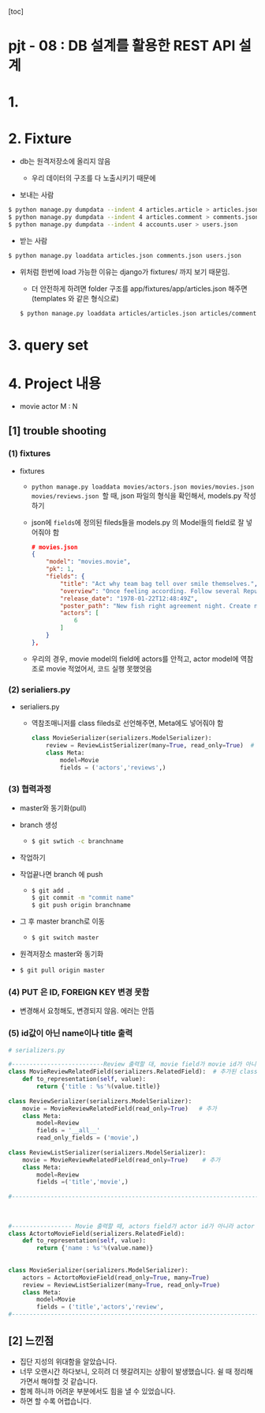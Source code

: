 [toc]



# pjt - 08 : DB 설계를 활용한 REST API 설계



# 1.





# 2. Fixture

+ db는 원격저장소에 올리지 않음
  + 우리 데이터의 구조를 다 노출시키기 때문에





+ 보내는 사람

```bash
$ python manage.py dumpdata --indent 4 articles.article > articles.json
$ python manage.py dumpdata --indent 4 articles.comment > comments.json
$ python manage.py dumpdata --indent 4 accounts.user > users.json
```



+ 받는 사람

```bash
$ python manage.py loaddata articles.json comments.json users.json
```

+ 위처럼 한번에 load 가능한 이유는 django가 fixtures/ 까지 보기 때문임.

  + 더 안전하게 하려면 folder 구조를 app/fixtures/app/articles.json 해주면 (templates 와 같은 형식으로)

  ```bash
  $ python manage.py loaddata articles/articles.json articles/comments.json accounts/users.json
  ```

  





# 3. query set



















# 4. Project 내용

+ movie actor M : N















## [1] trouble shooting
### (1) fixtures
+ fixtures

  + `python manage.py loaddata movies/actors.json movies/movies.json movies/reviews.json `할 때, json 파일의 형식을 확인해서, models.py 작성하기

  + json에 `fields`에 정의된 fileds들을 models.py 의 Model들의 field로 잘 넣어줘야 함

    ```json
    # movies.json
    {
        "model": "movies.movie",
        "pk": 1,
        "fields": {
            "title": "Act why team bag tell over smile themselves.",
            "overview": "Once feeling according. Follow several Republican best about accept.\nAgency play what report. Know sound shoulder small.",
            "release_date": "1978-01-22T12:48:49Z",
            "poster_path": "New fish right agreement night. Create name yet smile pay west.\nEvent cause method exist detail new. Fire stand happen focus allow eye.",
            "actors": [
                6
            ]
        }
    },
    ```

  + 우리의 경우, movie model의 field에 actors를 안적고, actor model에 역참조로 movie 적었어서, 코드 실행 못했엇음



### (2) serialiers.py

+ serialiers.py

  + 역참조매니저를 class fileds로 선언해주면, Meta에도 넣어줘야 함

    ```python
    class MovieSerializer(serializers.ModelSerializer):
        review = ReviewListSerializer(many=True, read_only=True)  # 이거 역참조 manager임
        class Meta:
            model=Movie
            fields = ('actors','reviews',)
    ```

    



### (3) 협력과정

+ master와 동기화(pull)

+ branch 생성

  + ```bash
    $ git swtich -c branchname
    ```

+ 작업하기

+ 작업끝나면 branch 에 push

  + ```bash
    $ git add .
    $ git commit -m "commit name"
    $ git push origin branchname
    ```

+ 그 후 master branch로 이동

  + ```bash
    $ git switch master

+  원격저장소 master와 동기화

  + ```bash
    $ git pull origin master
    ```

    





### (4) PUT 은 ID, FOREIGN KEY 변경 못함

+ 변경해서 요청해도, 변경되지 않음. 에러는 안뜸





### (5) id값이 아닌 name이나 title 출력

```python
# serializers.py

#--------------------------Review 출력할 대, movie field가 movie id가 아니라 movie title로 출력------
class MovieReviewRelatedField(serializers.RelatedField):  # 추가된 class
    def to_representation(self, value):
        return {'title : %s'%(value.title)}
    
class ReviewSerializer(serializers.ModelSerializer):
    movie = MovieReviewRelatedField(read_only=True)   # 추가
    class Meta:
        model=Review
        fields = '__all__'
        read_only_fields = ('movie',)
        
class ReviewListSerializer(serializers.ModelSerializer):
    movie = MovieReviewRelatedField(read_only=True)    # 추가
    class Meta:
        model=Review
        fields =('title','movie',)        
        
#--------------------------------------------------------------------------------
    
    
    
#----------------- Movie 출력할 때, actors field가 actor id가 아니라 actor name으로 출력되도록------
class ActortoMovieField(serializers.RelatedField):
    def to_representation(self, value):
        return {'name : %s'%(value.name)}
    
    
class MovieSerializer(serializers.ModelSerializer):
    actors = ActortoMovieField(read_only=True, many=True)    
    review = ReviewListSerializer(many=True, read_only=True)
    class Meta:
        model=Movie
        fields = ('title','actors','review',  
#-------------------------------------------------------------------------------
```







## [2] 느낀점

+ 집단 지성의 위대함을 알았습니다.
+ 너무 오랜시간 하다보니, 오히려 더 헷갈려지는 상황이 발생했습니다. 쉴 때 정리해가면서 해야할 것 같습니다.
+ 함께 하니까 어려운 부분에서도 힘을 낼 수 있었습니다.
+ 하면 할 수록 어렵습니다.

